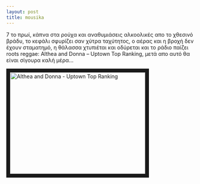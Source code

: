 ```yaml
---
layout: post
title: mousika
---
```


7 το πρωί, κάπνα στα ρούχα και αναθυμιάσεις αλκοολικές απο το χθεσινό βράδυ, το κεφάλι σφυρίζει σαν χύτρα ταχύτητος, ο αέρας και η βροχή δεν έχουν σταματημό, η θάλασσα χτυπιέται και οδύρεται και το ράδιο παίζει roots reggae: Althea and Donna – Uptown Top Ranking, μετά απο αυτό θα είναι σίγουρα καλή μέρα...

<a href="http://www.youtube.com/watch?feature=player_embedded&v=OMrNDnU6PPk
" target="_blank"><img src="http://img.youtube.com/vi/OMrNDnU6PPk/0.jpg" 
alt="Althea and Donna - Uptown Top Ranking" width="360" height="270" border="10" /></a>


